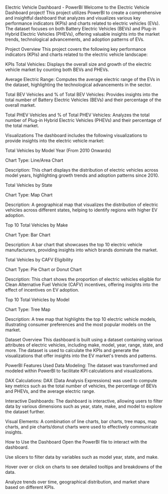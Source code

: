 Electric Vehicle Dashboard - PowerBI
Welcome to the Electric Vehicle Dashboard project! This project utilizes PowerBI to create a comprehensive and insightful dashboard that analyzes and visualizes various key performance indicators (KPIs) and charts related to electric vehicles (EVs). The dataset focuses on both Battery Electric Vehicles (BEVs) and Plug-in Hybrid Electric Vehicles (PHEVs), offering valuable insights into the market trends, technological advancements, and adoption patterns of EVs.

Project Overview
This project covers the following key performance indicators (KPIs) and charts related to the electric vehicle landscape:

KPIs
Total Vehicles: Displays the overall size and growth of the electric vehicle market by counting both BEVs and PHEVs.

Average Electric Range: Computes the average electric range of the EVs in the dataset, highlighting the technological advancements in the sector.

Total BEV Vehicles and % of Total BEV Vehicles: Provides insights into the total number of Battery Electric Vehicles (BEVs) and their percentage of the overall market.

Total PHEV Vehicles and % of Total PHEV Vehicles: Analyzes the total number of Plug-in Hybrid Electric Vehicles (PHEVs) and their percentage of the total market.

Visualizations
The dashboard includes the following visualizations to provide insights into the electric vehicle market:

Total Vehicles by Model Year (From 2010 Onwards)

Chart Type: Line/Area Chart

Description: This chart displays the distribution of electric vehicles across model years, highlighting growth trends and adoption patterns since 2010.

Total Vehicles by State

Chart Type: Map Chart

Description: A geographical map that visualizes the distribution of electric vehicles across different states, helping to identify regions with higher EV adoption.

Top 10 Total Vehicles by Make

Chart Type: Bar Chart

Description: A bar chart that showcases the top 10 electric vehicle manufacturers, providing insights into which brands dominate the market.

Total Vehicles by CAFV Eligibility

Chart Type: Pie Chart or Donut Chart

Description: This chart shows the proportion of electric vehicles eligible for Clean Alternative Fuel Vehicle (CAFV) incentives, offering insights into the effect of incentives on EV adoption.

Top 10 Total Vehicles by Model

Chart Type: Tree Map

Description: A tree map that highlights the top 10 electric vehicle models, illustrating consumer preferences and the most popular models on the market.

Dataset Overview
This dashboard is built using a dataset containing various attributes of electric vehicles, including make, model, year, range, state, and more. The dataset is used to calculate the KPIs and generate the visualizations that offer insights into the EV market's trends and patterns.

PowerBI Features Used
Data Modeling: The dataset was transformed and modeled within PowerBI to facilitate KPI calculations and visualizations.

DAX Calculations: DAX (Data Analysis Expressions) was used to compute key metrics such as the total number of vehicles, the percentage of BEVs and PHEVs, and the average electric range.

Interactive Dashboards: The dashboard is interactive, allowing users to filter data by various dimensions such as year, state, make, and model to explore the dataset further.

Visual Elements: A combination of line charts, bar charts, tree maps, map charts, and pie charts/donut charts were used to effectively communicate insights.

How to Use the Dashboard
Open the PowerBI file to interact with the dashboard.

Use slicers to filter data by variables such as model year, state, and make.

Hover over or click on charts to see detailed tooltips and breakdowns of the data.

Analyze trends over time, geographical distribution, and market share based on different KPIs.

